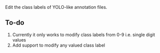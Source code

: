 Edit the class labels of YOLO-like annotation files. 

## To-do
1. Currently it only works to modify class labels from 0-9 i.e. single digit values
2. Add support to modify any valued class label